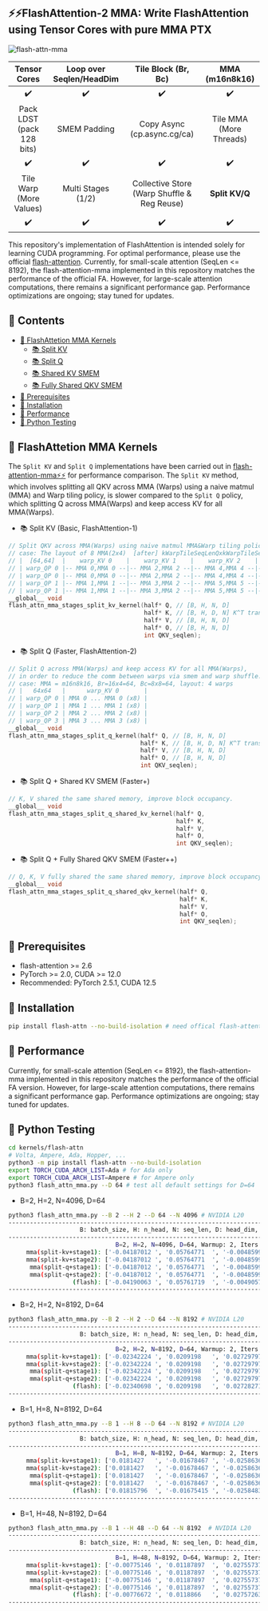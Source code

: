 ## ⚡️⚡️FlashAttention-2 MMA: Write FlashAttention using Tensor Cores with pure MMA PTX 

![flash-attn-mma](https://github.com/user-attachments/assets/6f66796d-44d5-4ec1-b224-af997bd152b2)

|Tensor Cores|Loop over Seqlen/HeadDim |Tile Block (Br, Bc)|MMA (m16n8k16)|
|:---:|:---:|:---:|:---:|
|✔️|✔️|✔️|✔️|
|Pack LDST (pack 128 bits)|SMEM Padding|Copy Async (cp.async.cg/ca)|Tile MMA (More Threads)
|✔️|✔️|✔️|✔️|
|Tile Warp (More Values)|Multi Stages (1/2)|Collective Store (Warp Shuffle & Reg Reuse)|**Split KV/Q**|
|✔️|✔️|✔️|✔️|

This repository's implementation of FlashAttention is intended solely for learning CUDA programming. For optimal performance, please use the official [flash-attention](https://github.com/Dao-AILab/flash-attention). Currently, for small-scale attention (SeqLen <= 8192), the flash-attention-mma implemented in this repository matches the performance of the official FA. However, for large-scale attention computations, there remains a significant performance gap. Performance optimizations are ongoing; stay tuned for updates.

## 📖 Contents

- [📖 FlashAttetion MMA Kernels](#mma)
  - [📚 Split KV](#mma-split-kv)
  - [📚 Split Q ](#mma-split-q)
  - [📚 Shared KV SMEM](#mma-share-kv)
  - [📚 Fully Shared QKV SMEM](#mma-share-qkv)
- [📖 Prerequisites](#prerequisites)
- [📖 Installation](#install)
- [📖 Performance](#perf)
- [📖 Python Testing](#test)
  
## 📖 FlashAttetion MMA Kernels
<div id="mma"></div>  

The `Split KV` and `Split Q` implementations have been carried out in [flash-attention-mma⚡️⚡️](.) for performance comparison. The `Split KV` method, which involves splitting all QKV across MMA (Warps) using a naive matmul (MMA) and Warp tiling policy, is slower compared to the `Split Q` policy, which splitting Q across MMA(Warps) and keep access KV for all MMA(Warps).
<!--
![flash-attn](https://github.com/user-attachments/assets/11490fbc-2a4a-4630-abe8-91a9d1251cba)
-->
- 📚 Split KV (Basic, FlashAttention-1)
<div id="mma-split-kv"></div>  

```C++
// Split QKV across MMA(Warps) using naive matmul MMA&Warp tiling policy.
// case: The layout of 8 MMA(2x4)  [after] kWarpTileSeqLenQxkWarpTileSeqLenK(2x2) -> 32x2,32x2=64x64: 
// |  [64,64]  |    warp_KV 0    |    warp_KV 1    |    warp_KV 2    |    warp_KV 3    |
// | warp_QP 0 |-- MMA 0,MMA 0 --|-- MMA 2,MMA 2 --|-- MMA 4,MMA 4 --|-- MMA 6,MMA 6 --|
// | warp_QP 0 |-- MMA 0,MMA 0 --|-- MMA 2,MMA 2 --|-- MMA 4,MMA 4 --|-- MMA 6,MMA 6 --|
// | warp_QP 1 |-- MMA 1,MMA 1 --|-- MMA 3,MMA 2 --|-- MMA 5,MMA 5 --|-- MMA 7,MMA 7 --|
// | warp_QP 1 |-- MMA 1,MMA 1 --|-- MMA 3,MMA 2 --|-- MMA 5,MMA 5 --|-- MMA 7,MMA 7 --|
__global__ void 
flash_attn_mma_stages_split_kv_kernel(half* Q, // [B, H, N, D]
                                      half* K, // [B, H, D, N] K^T transposed 
                                      half* V, // [B, H, N, D] 
                                      half* O, // [B, H, N, D] 
                                      int QKV_seqlen);
```

- 📚 Split Q (Faster, FlashAttention-2)
<div id="mma-split-q"></div>  

```C++
// Split Q across MMA(Warps) and keep access KV for all MMA(Warps),
// in order to reduce the comm between warps via smem and warp shuffle.
// case: MMA = m16n8k16, Br=16x4=64, Bc=8x8=64, layout: 4 warps
// |   64x64   |      warp_KV 0       |
// | warp_QP 0 | MMA 0 ... MMA 0 (x8) |
// | warp_QP 1 | MMA 1 ... MMA 1 (x8) |
// | warp_QP 2 | MMA 2 ... MMA 2 (x8) |
// | warp_QP 3 | MMA 3 ... MMA 3 (x8) |
__global__ void
flash_attn_mma_stages_split_q_kernel(half* Q, // [B, H, N, D]
                                     half* K, // [B, H, D, N] K^T transposed 
                                     half* V, // [B, H, N, D] 
                                     half* O, // [B, H, N, D] 
                                     int QKV_seqlen);
```

- 📚 Split Q + Shared KV SMEM (Faster+)
<div id="mma-share-kv"></div>  

```C++
// K, V shared the same shared memory, improve block occupancy.
__global__ void 
flash_attn_mma_stages_split_q_shared_kv_kernel(half* Q, 
                                               half* K, 
                                               half* V, 
                                               half* O, 
                                               int QKV_seqlen);
```
- 📚 Split Q + Fully Shared QKV SMEM (Faster++)

<div id="mma-share-qkv"></div>  

```C++
// Q, K, V fully shared the same shared memory, improve block occupancy.
__global__ void 
flash_attn_mma_stages_split_q_shared_qkv_kernel(half* Q, 
                                                half* K, 
                                                half* V, 
                                                half* O, 
                                                int QKV_seqlen);
```

## 📖 Prerequisites
<div id="prerequisites"></div>  

- flash-attention >= 2.6
- PyTorch >= 2.0, CUDA >= 12.0
- Recommended: PyTorch 2.5.1, CUDA 12.5

## 📖 Installation  
<div id="install"></div>    

```bash
pip install flash-attn --no-build-isolation # need offical flash-attention for comparison
```

## 📖 Performance
<div id="perf"></div>  

Currently, for small-scale attention (SeqLen <= 8192), the flash-attention-mma implemented in this repository matches the performance of the official FA version. However, for large-scale attention computations, there remains a significant performance gap. Performance optimizations are ongoing; stay tuned for updates.

## 📖 Python Testing  
<div id="test"></div>  

```bash
cd kernels/flash-attn
# Volta, Ampere, Ada, Hopper, ...
python3 -m pip install flash-attn --no-build-isolation
export TORCH_CUDA_ARCH_LIST=Ada # for Ada only
export TORCH_CUDA_ARCH_LIST=Ampere # for Ampere only 
python3 flash_attn_mma.py --D 64 # test all default settings for D=64
```

- B=2, H=2, N=4096, D=64
  
```bash
python3 flash_attn_mma.py --B 2 --H 2 --D 64 --N 4096 # NVIDIA L20
------------------------------------------------------------------------------------------------------------------------
                    B: batch_size, H: n_head, N: seq_len, D: head_dim, seed: 3268, Warmup: 2, Iters: 10
------------------------------------------------------------------------------------------------------------------------
                              B=2, H=2, N=4096, D=64, Warmup: 2, Iters: 10
     mma(split-kv+stage1): ['-0.04187012 ', '0.05764771  ', '-0.00485992 '], time:0.323963ms, TFLOPS:54.06
     mma(split-kv+stage2): ['-0.04187012 ', '0.05764771  ', '-0.00485992 '], time:0.284553ms, TFLOPS:61.55
      mma(split-q+stage1): ['-0.04187012 ', '0.05764771  ', '-0.00485992 '], time:0.225067ms, TFLOPS:77.82
      mma(split-q+stage2): ['-0.04187012 ', '0.05764771  ', '-0.00485992 '], time:0.256133ms, TFLOPS:68.38
                  (flash): ['-0.04190063 ', '0.05761719  ', '-0.0049057  '], time:0.244427ms, TFLOPS:71.65
------------------------------------------------------------------------------------------------------------------------
```


- B=2, H=2, N=8192, D=64
```bash
python3 flash_attn_mma.py --B 2 --H 2 --D 64 --N 8192 # NVIDIA L20
------------------------------------------------------------------------------------------------------------------------
                    B: batch_size, H: n_head, N: seq_len, D: head_dim, seed: 2981, Warmup: 2, Iters: 10
------------------------------------------------------------------------------------------------------------------------
                              B=2, H=2, N=8192, D=64, Warmup: 2, Iters: 10
     mma(split-kv+stage1): ['-0.02342224 ', '0.0209198   ', '0.02729797  '], time:1.094031ms, TFLOPS:64.04
     mma(split-kv+stage2): ['-0.02342224 ', '0.0209198   ', '0.02729797  '], time:1.036191ms, TFLOPS:67.61
      mma(split-q+stage1): ['-0.02342224 ', '0.0209198   ', '0.02729797  '], time:0.909352ms, TFLOPS:77.04
      mma(split-q+stage2): ['-0.02342224 ', '0.0209198   ', '0.02729797  '], time:0.943947ms, TFLOPS:74.22
                  (flash): ['-0.02340698 ', '0.0209198   ', '0.02728271  '], time:0.703907ms, TFLOPS:99.53
------------------------------------------------------------------------------------------------------------------------
```

- B=1, H=8, N=8192, D=64
```bash
python3 flash_attn_mma.py --B 1 --H 8 --D 64 --N 8192 # NVIDIA L20
------------------------------------------------------------------------------------------------------------------------
                    B: batch_size, H: n_head, N: seq_len, D: head_dim, seed: 3279, Warmup: 2, Iters: 10
------------------------------------------------------------------------------------------------------------------------
                              B=1, H=8, N=8192, D=64, Warmup: 2, Iters: 10
     mma(split-kv+stage1): ['0.0181427   ', '-0.01678467 ', '-0.02586365 '], time:2.160978ms, TFLOPS:64.84
     mma(split-kv+stage2): ['0.0181427   ', '-0.01678467 ', '-0.02586365 '], time:2.053237ms, TFLOPS:68.24
      mma(split-q+stage1): ['0.0181427   ', '-0.01678467 ', '-0.02586365 '], time:1.690006ms, TFLOPS:82.91
      mma(split-q+stage2): ['0.0181427   ', '-0.01678467 ', '-0.02586365 '], time:1.858854ms, TFLOPS:75.38
                  (flash): ['0.01815796  ', '-0.01675415 ', '-0.02584839 '], time:1.366282ms, TFLOPS:102.55
------------------------------------------------------------------------------------------------------------------------
```

- B=1, H=48, N=8192, D=64  
```bash
python3 flash_attn_mma.py --B 1 --H 48 --D 64 --N 8192  # NVIDIA L20
------------------------------------------------------------------------------------------------------------------------
                    B: batch_size, H: n_head, N: seq_len, D: head_dim, seed: 2491, Warmup: 2, Iters: 10
------------------------------------------------------------------------------------------------------------------------
                              B=1, H=48, N=8192, D=64, Warmup: 2, Iters: 10
     mma(split-kv+stage1): ['-0.00775146 ', '0.01187897  ', '0.02755737  '], time:12.174153ms, TFLOPS:69.06
     mma(split-kv+stage2): ['-0.00775146 ', '0.01187897  ', '0.02755737  '], time:11.572266ms, TFLOPS:72.65
      mma(split-q+stage1): ['-0.00775146 ', '0.01187897  ', '0.02755737  '], time:9.648752ms,  TFLOPS:87.13
      mma(split-q+stage2): ['-0.00775146 ', '0.01187897  ', '0.02755737  '], time:10.584569ms, TFLOPS:79.43
                  (flash): ['-0.00776672 ', '0.0118866   ', '0.02757263  '], time:7.596278ms,  TFLOPS:110.67
------------------------------------------------------------------------------------------------------------------------
```

